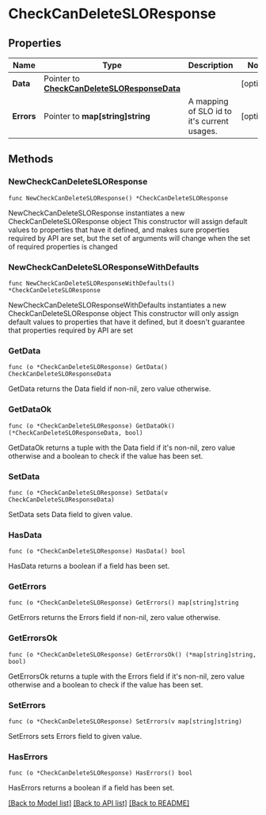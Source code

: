# CheckCanDeleteSLOResponse

## Properties

Name | Type | Description | Notes
------------ | ------------- | ------------- | -------------
**Data** | Pointer to [**CheckCanDeleteSLOResponseData**](CheckCanDeleteSLOResponseData.md) |  | [optional] 
**Errors** | Pointer to **map[string]string** | A mapping of SLO id to it&#39;s current usages. | [optional] 

## Methods

### NewCheckCanDeleteSLOResponse

`func NewCheckCanDeleteSLOResponse() *CheckCanDeleteSLOResponse`

NewCheckCanDeleteSLOResponse instantiates a new CheckCanDeleteSLOResponse object
This constructor will assign default values to properties that have it defined,
and makes sure properties required by API are set, but the set of arguments
will change when the set of required properties is changed

### NewCheckCanDeleteSLOResponseWithDefaults

`func NewCheckCanDeleteSLOResponseWithDefaults() *CheckCanDeleteSLOResponse`

NewCheckCanDeleteSLOResponseWithDefaults instantiates a new CheckCanDeleteSLOResponse object
This constructor will only assign default values to properties that have it defined,
but it doesn't guarantee that properties required by API are set

### GetData

`func (o *CheckCanDeleteSLOResponse) GetData() CheckCanDeleteSLOResponseData`

GetData returns the Data field if non-nil, zero value otherwise.

### GetDataOk

`func (o *CheckCanDeleteSLOResponse) GetDataOk() (*CheckCanDeleteSLOResponseData, bool)`

GetDataOk returns a tuple with the Data field if it's non-nil, zero value otherwise
and a boolean to check if the value has been set.

### SetData

`func (o *CheckCanDeleteSLOResponse) SetData(v CheckCanDeleteSLOResponseData)`

SetData sets Data field to given value.

### HasData

`func (o *CheckCanDeleteSLOResponse) HasData() bool`

HasData returns a boolean if a field has been set.

### GetErrors

`func (o *CheckCanDeleteSLOResponse) GetErrors() map[string]string`

GetErrors returns the Errors field if non-nil, zero value otherwise.

### GetErrorsOk

`func (o *CheckCanDeleteSLOResponse) GetErrorsOk() (*map[string]string, bool)`

GetErrorsOk returns a tuple with the Errors field if it's non-nil, zero value otherwise
and a boolean to check if the value has been set.

### SetErrors

`func (o *CheckCanDeleteSLOResponse) SetErrors(v map[string]string)`

SetErrors sets Errors field to given value.

### HasErrors

`func (o *CheckCanDeleteSLOResponse) HasErrors() bool`

HasErrors returns a boolean if a field has been set.


[[Back to Model list]](../README.md#documentation-for-models) [[Back to API list]](../README.md#documentation-for-api-endpoints) [[Back to README]](../README.md)


